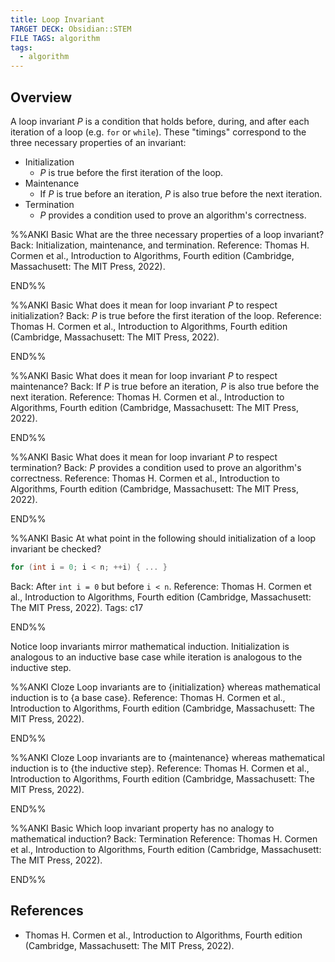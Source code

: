 ```yaml
---
title: Loop Invariant
TARGET DECK: Obsidian::STEM
FILE TAGS: algorithm
tags:
  - algorithm
---
```


## Overview

A loop invariant $P$ is a condition that holds before, during, and after each iteration of a loop (e.g. `for` or `while`). These "timings" correspond to the three necessary properties of an invariant:

* Initialization
	* $P$ is true before the first iteration of the loop.
* Maintenance
	* If $P$ is true before an iteration, $P$ is also true before the next iteration.
* Termination
	* $P$ provides a condition used to prove an algorithm's correctness.

%%ANKI
Basic
What are the three necessary properties of a loop invariant?
Back: Initialization, maintenance, and termination.
Reference: Thomas H. Cormen et al., Introduction to Algorithms, Fourth edition (Cambridge, Massachusett: The MIT Press, 2022).
<!--ID: 1707329732922-->
END%%

%%ANKI
Basic
What does it mean for loop invariant $P$ to respect initialization?
Back: $P$ is true before the first iteration of the loop.
Reference: Thomas H. Cormen et al., Introduction to Algorithms, Fourth edition (Cambridge, Massachusett: The MIT Press, 2022).
<!--ID: 1707329732926-->
END%%

%%ANKI
Basic
What does it mean for loop invariant $P$ to respect maintenance?
Back: If $P$ is true before an iteration, $P$ is also true before the next iteration.
Reference: Thomas H. Cormen et al., Introduction to Algorithms, Fourth edition (Cambridge, Massachusett: The MIT Press, 2022).
<!--ID: 1707329732928-->
END%%

%%ANKI
Basic
What does it mean for loop invariant $P$ to respect termination?
Back: $P$ provides a condition used to prove an algorithm's correctness.
Reference: Thomas H. Cormen et al., Introduction to Algorithms, Fourth edition (Cambridge, Massachusett: The MIT Press, 2022).
<!--ID: 1707329732929-->
END%%

%%ANKI
Basic
At what point in the following should initialization of a loop invariant be checked?
```c
for (int i = 0; i < n; ++i) { ... }
```
Back: After `int i = 0` but before `i < n`.
Reference: Thomas H. Cormen et al., Introduction to Algorithms, Fourth edition (Cambridge, Massachusett: The MIT Press, 2022).
Tags: c17
<!--ID: 1707329732931-->
END%%

Notice loop invariants mirror mathematical induction. Initialization is analogous to an inductive base case while iteration is analogous to the inductive step.

%%ANKI
Cloze
Loop invariants are to {initialization} whereas mathematical induction is to {a base case}.
Reference: Thomas H. Cormen et al., Introduction to Algorithms, Fourth edition (Cambridge, Massachusett: The MIT Press, 2022).
<!--ID: 1707329951146-->
END%%

%%ANKI
Cloze
Loop invariants are to {maintenance} whereas mathematical induction is to {the inductive step}.
Reference: Thomas H. Cormen et al., Introduction to Algorithms, Fourth edition (Cambridge, Massachusett: The MIT Press, 2022).
<!--ID: 1707329951148-->
END%%

%%ANKI
Basic
Which loop invariant property has no analogy to mathematical induction?
Back: Termination
Reference: Thomas H. Cormen et al., Introduction to Algorithms, Fourth edition (Cambridge, Massachusett: The MIT Press, 2022).
<!--ID: 1707329951150-->
END%%

## References

* Thomas H. Cormen et al., Introduction to Algorithms, Fourth edition (Cambridge, Massachusett: The MIT Press, 2022).